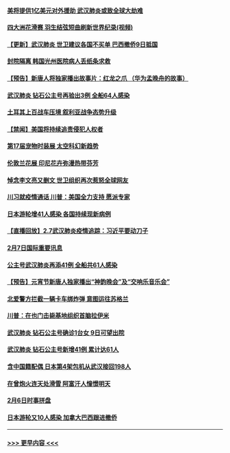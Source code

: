 #### [美将提供1亿美元对外援助 武汉肺炎或致全球大劫难](../pages/prog202/a102772361.md?t=02081244) 
#### [四大洲花滑赛 羽生结弦短曲刷新世界纪录(视频)](../pages/prog202/a102772341.md?t=02081244) 
#### [【更新】武汉肺炎 世卫建议各国不买单 巴西撤侨9日抵国](../pages/prog202/a102770740.md?t=02081244) 
#### [封院隔离 韩国光州医院病人丢纸条求救](../pages/prog202/a102772282.md?t=02081244) 
#### [【预告】新唐人将独家播出故事片：红龙之爪 （华为孟晚舟的故事）](../pages/prog202/a102767728.md?t=02081244) 
#### [武汉肺炎 钻石公主号再验出3例 全船64人感染](../pages/prog202/a102771726.md?t=02081244) 
#### [土耳其上百战车压境 叙利亚战争态势升级](../pages/prog202/a102772132.md?t=02081244) 
#### [【禁闻】美国将持续追责侵犯人权者](../pages/prog202/a102772042.md?t=02081244) 
#### [第17届宠物时装展 太空科幻新趋势](../pages/prog202/a102772033.md?t=02081244) 
#### [伦敦兰花展 印尼花卉弥漫热带芬芳](../pages/prog202/a102772026.md?t=02081244) 
#### [悼念李文亮又删文 世卫组织再次惹怒全球网友](../pages/prog202/a102771968.md?t=02081244) 
#### [川习就疫情通话 川普：美国全力支持 愿派专家](../pages/prog202/a102771930.md?t=02081244) 
#### [日本游轮增41人感染 各国持续现新病例](../pages/prog202/a102771912.md?t=02081244) 
#### [【直播回放】2.7武汉肺炎疫情追踪：习近平要动刀子](../pages/prog202/a102771649.md?t=02081244) 
#### [2月7日国际重要讯息](../pages/prog202/a102771747.md?t=02081244) 
#### [公主号武汉肺炎再添41例 全船共61人感染](../pages/prog202/a102771703.md?t=02081244) 
#### [【预告】元宵节新唐人独家播出“神韵晚会”及“交响乐音乐会”](../pages/prog202/a102767674.md?t=02081244) 
#### [北爱警方拦截一辆卡车绑炸弹 意图运往苏格兰](../pages/prog202/a102771609.md?t=02081244) 
#### [川普：在也门击毙基地组织首脑拉伊米](../pages/prog202/a102771528.md?t=02081244) 
#### [武汉肺炎 钻石公主号确诊1台女 9日可望出院](../pages/prog202/a102771518.md?t=02081244) 
#### [武汉肺炎 钻石公主号新增41例 累计达61人](../pages/prog202/a102771486.md?t=02081244) 
#### [含中国籍配偶 日本第4架包机从武汉接回198人](../pages/prog202/a102771472.md?t=02081244) 
#### [在曾炮火连天处滑雪 阿富汗人憧憬明天](../pages/prog202/a102771290.md?t=02081244) 
#### [2月6日时事拼盘](../pages/prog202/a102771225.md?t=02081244) 
#### [日本游轮又10人感染 加拿大巴西跟进撤侨](../pages/prog202/a102771084.md?t=02081244) 

----
#### [ >>> 更早内容 <<< ](../indexes/prog202-earlier.md)
